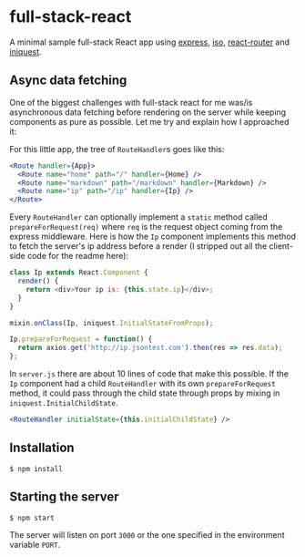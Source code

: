 # full-stack-react

A minimal sample full-stack React app using [express](http://expressjs.com/), [iso](https://github.com/goatslacker/iso), [react-router](http://rackt.github.io/react-router/) and [iniquest](https://github.com/maximilianschmitt/iniquest).

## Async data fetching

One of the biggest challenges with full-stack react for me was/is asynchronous data fetching before rendering on the server while keeping components as pure as possible. Let me try and explain how I approached it:

For this little app, the tree of `RouteHandler`s goes like this:

```jsx
<Route handler={App}>
  <Route name="home" path="/" handler={Home} />
  <Route name="markdown" path="/markdown" handler={Markdown} />
  <Route name="ip" path="/ip" handler={Ip} />
</Route>
```

Every `RouteHandler` can optionally implement a `static` method called `prepareForRequest(req)` where `req` is the request object coming from the express middleware. Here is how the `Ip` component implements this method to fetch the server's ip address before a render (I stripped out all the client-side code for the readme here):

```javascript
class Ip extends React.Component {
  render() {
    return <div>Your ip is: {this.state.ip}</div>;
  }
}

mixin.onClass(Ip, iniquest.InitialStateFromProps);

Ip.prepareForRequest = function() {
  return axios.get('http://ip.jsontest.com').then(res => res.data);
};
```

In `server.js` there are about 10 lines of code that make this possible. If the `Ip` component had a child `RouteHandler` with its own `prepareForRequest` method, it could pass through the child state through props by mixing in `iniquest.InitialChildState`.

```jsx
<RouteHandler initialState={this.initialChildState} />
```

## Installation

```
$ npm install
```

## Starting the server

```
$ npm start
```

The server will listen on port `3000` or the one specified in the environment variable `PORT`.
